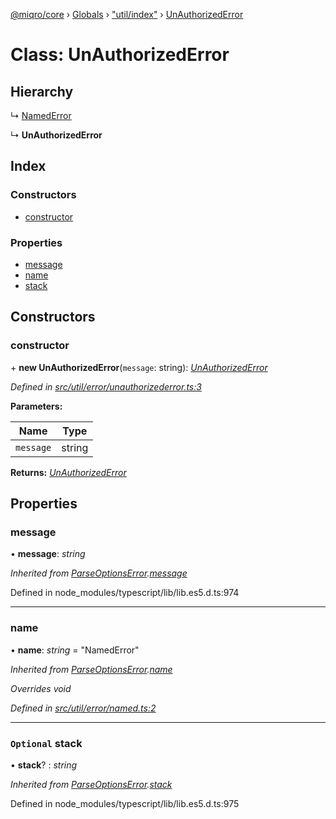 [@miqro/core](../README.md) › [Globals](../globals.md) › ["util/index"](../modules/_util_index_.md) › [UnAuthorizedError](_util_index_.unauthorizederror.md)

# Class: UnAuthorizedError

## Hierarchy

  ↳ [NamedError](_util_error_named_.namederror.md)

  ↳ **UnAuthorizedError**

## Index

### Constructors

* [constructor](_util_index_.unauthorizederror.md#constructor)

### Properties

* [message](_util_index_.unauthorizederror.md#message)
* [name](_util_index_.unauthorizederror.md#name)
* [stack](_util_index_.unauthorizederror.md#optional-stack)

## Constructors

###  constructor

\+ **new UnAuthorizedError**(`message`: string): *[UnAuthorizedError](_util_index_.unauthorizederror.md)*

*Defined in [src/util/error/unauthorizederror.ts:3](https://github.com/claukers/miqro-core/blob/6562042/src/util/error/unauthorizederror.ts#L3)*

**Parameters:**

Name | Type |
------ | ------ |
`message` | string |

**Returns:** *[UnAuthorizedError](_util_index_.unauthorizederror.md)*

## Properties

###  message

• **message**: *string*

*Inherited from [ParseOptionsError](_index_.parseoptionserror.md).[message](_index_.parseoptionserror.md#message)*

Defined in node_modules/typescript/lib/lib.es5.d.ts:974

___

###  name

• **name**: *string* = "NamedError"

*Inherited from [ParseOptionsError](_index_.parseoptionserror.md).[name](_index_.parseoptionserror.md#name)*

*Overrides void*

*Defined in [src/util/error/named.ts:2](https://github.com/claukers/miqro-core/blob/6562042/src/util/error/named.ts#L2)*

___

### `Optional` stack

• **stack**? : *string*

*Inherited from [ParseOptionsError](_index_.parseoptionserror.md).[stack](_index_.parseoptionserror.md#optional-stack)*

Defined in node_modules/typescript/lib/lib.es5.d.ts:975
